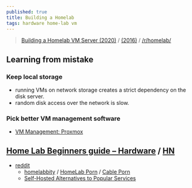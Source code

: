 ```yaml
---
published: true
title: Building a Homelab
tags: hardware home-lab vm
---
```

> [Building a Homelab VM Server (2020)](https://mtlynch.io/building-a-vm-homelab/) / [(2016)](https://blog.briancmoses.com/2016/07/building-a-homelab-server.html) / [/r/homelab/](https://www.reddit.com/r/homelab/)



## Learning from mistake
### Keep local storage
- running VMs on network storage creates a strict dependency on the disk server. 
- random disk access over the network is slow.

### Pick better VM management software
- [VM Management: Proxmox](https://mtlynch.io/building-a-vm-homelab/#vm-management-proxmox)

## [Home Lab Beginners guide – Hardware](https://haydenjames.io/home-lab-beginners-guide-hardware/) / [HN](https://news.ycombinator.com/item?id=24270116)
- [reddit](https://news.ycombinator.com/item?id=24270116)
    - [homelabbity](https://www.reddit.com/r/homelab/) / [HomeLab Porn](https://www.reddit.com/r/HomeLabPorn) / [Cable Porn](https://www.reddit.com/r/cableporn)
    - [Self-Hosted Alternatives to Popular Services](https://www.reddit.com/r/selfhosted/)
